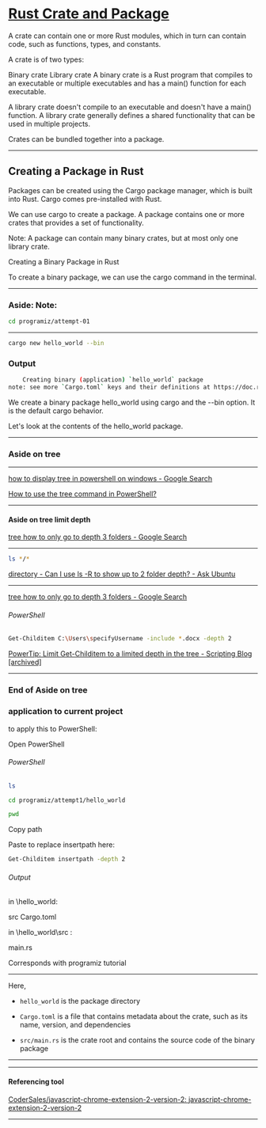 # [Rust Crate and Package](https://www.programiz.com/rust/crate-and-package)

A crate can contain one or more Rust modules, which in turn can contain code, such as functions, types, and constants.

A crate is of two types:

Binary crate
Library crate
A binary crate is a Rust program that compiles to an executable or multiple executables and has a main() function for each executable.

A library crate doesn't compile to an executable and doesn't have a main() function. A library crate generally defines a shared functionality that can be used in multiple projects.

Crates can be bundled together into a package.

____

## Creating a Package in Rust

Packages can be created using the Cargo package manager, which is built into Rust. Cargo comes pre-installed with Rust.

We can use cargo to create a package. A package contains one or more crates that provides a set of functionality.

Note: A package can contain many binary crates, but at most only one library crate.

Creating a Binary Package in Rust

To create a binary package, we can use the cargo command in the terminal.

____

### Aside: Note:

```bash
cd programiz/attempt-01
```

____

```bash
cargo new hello_world --bin
```

### Output

```bash
    Creating binary (application) `hello_world` package
note: see more `Cargo.toml` keys and their definitions at https://doc.rust-lang.org/cargo/reference/manifest.html
```

We create a binary package hello_world using cargo and the --bin option. It is the default cargo behavior.

Let's look at the contents of the hello_world package.

____

### Aside on tree

____

[how to display tree in powershell on windows - Google Search](https://www.google.com/search?q=how+to+display+tree+in+powershell+on+windows&num=10&newwindow=1&sca_esv=6afdee832c06e966&sxsrf=ADLYWIJMjTiT7VLcs5xLfzfuhkx1TKQG_A%3A1730630448662&ei=MFMnZ7uOKIKvhbIPrbG1uA0&ved=0ahUKEwi75oTp_L-JAxWCV0EAHa1YDdcQ4dUDCA8&uact=5&oq=how+to+display+tree+in+powershell+on+windows&gs_lp=Egxnd3Mtd2l6LXNlcnAiLGhvdyB0byBkaXNwbGF5IHRyZWUgaW4gcG93ZXJzaGVsbCBvbiB3aW5kb3dzMggQIRigARjDBDIIECEYoAEYwwQyCBAhGKABGMMESMccUIIQWM8bcAB4A5ABAJgBWqABvAWqAQIxMbgBA8gBAPgBAZgCDaAC5AXCAgQQABhHwgIKECEYoAEYwwQYCpgDAOIDBRIBMSBAiAYBkAYIkgcCMTOgB8BA&sclient=gws-wiz-serp)

[How to use the tree command in PowerShell?](https://www.tutorialspoint.com/how-to-use-the-tree-command-in-powershell#:~:text=c%3A%5C%3Etree%20%2F%3F,ASCII%20instead%20of%20extended%20characters.)

____

#### Aside on tree limit depth

[tree how to only go to depth 3 folders - Google Search](https://www.google.com/search?q=tree+how+to+only+go+to+depth+3+folders&oq=tree+how+to+only+go+to+depth+3+folders&gs_lcrp=EgZjaHJvbWUyBggAEEUYOTIHCAEQIRigAdIBCTExNzEwajBqN6gCALACAA&sourceid=chrome&ie=UTF-8)

____

```bash
ls */*
```

[directory - Can I use ls -R to show up to 2 folder depth? - Ask Ubuntu](https://askubuntu.com/questions/161442/can-i-use-ls-r-to-show-up-to-2-folder-depth)


____

[tree how to only go to depth 3 folders - Google Search](https://www.google.com/search?q=tree+how+to+only+go+to+depth+3+folders&oq=tree+how+to+only+go+to+depth+3+folders&gs_lcrp=EgZjaHJvbWUyBggAEEUYOTIHCAEQIRigAdIBCTExNzEwajBqN6gCALACAA&sourceid=chrome&ie=UTF-8)

###### PowerShell

```bash
Get-Childitem C:\Users\specifyUsername -include *.docx -depth 2
```

[PowerTip: Limit Get-Childitem to a limited depth in the tree - Scripting Blog [archived]](https://devblogs.microsoft.com/scripting/powertip-limit-get-childitem-to-a-limited-depth-in-the-tree/)

____

### End of Aside on tree

### application to current project

to apply this to PowerShell:

Open PowerShell

###### PowerShell

```bash
ls
```

```bash
cd programiz/attempt1/hello_world
```

```bash
pwd
```

Copy path

Paste to replace insertpath here:

```bash
Get-Childitem insertpath -depth 2
```

###### Output

in \hello_world:

src
Cargo.toml

in \hello_world\src :

main.rs

Corresponds with programiz tutorial

____

Here,

- `hello_world` is the package directory

- `Cargo.toml` is a file that contains metadata about the crate, such as its name, version, and dependencies

- `src/main.rs` is the crate root and contains the source code of the binary package

____
____

#### Referencing tool

[CoderSales/javascript-chrome-extension-2-version-2: javascript-chrome-extension-2-version-2](https://github.com/CoderSales/javascript-chrome-extension-2-version-2)

____
